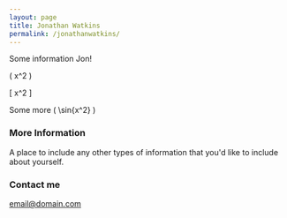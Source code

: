 ```yaml
---
layout: page
title: Jonathan Watkins
permalink: /jonathanwatkins/
---
```


Some information Jon!

\( x^2 \)

\[ x^2 \]


Some more \( \sin{x^2} \)

### More Information

A place to include any other types of information that you'd like to include about yourself.

### Contact me

[email@domain.com](mailto:email@domain.com)
